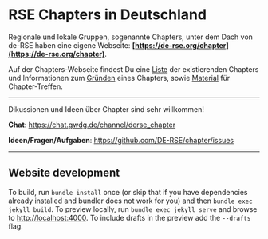 # RSE Chapters in Deutschland

Regionale und lokale Gruppen, sogenannte Chapters, unter dem Dach von de-RSE haben eine eigene Webseite: **[https://de-rse.org/chapter](https://de-rse.org/chapter)**.

Auf der Chapters-Webseite findest Du eine [Liste](https://de-rse.org/chapter) der existierenden Chapters und Informationen zum [Gründen](https://de-rse.org/chapter/start) eines Chapters, sowie [Material](https://de-rse.org/chapter/material) für Chapter-Treffen.

------

Dikussionen und Ideen über Chapter sind sehr willkommen!

**Chat**: https://chat.gwdg.de/channel/derse_chapter

**Ideen/Fragen/Aufgaben**: https://github.com/DE-RSE/chapter/issues

------

## Website development

To build, run `bundle install` once (or skip that if you have dependencies already installed and bundler does not work for you) and then  `bundle exec jekyll build`.
To preview locally, run `bundle exec jekyll serve` and browse to <http://localhost:4000>.
To include drafts in the preview add the `--drafts` flag.
